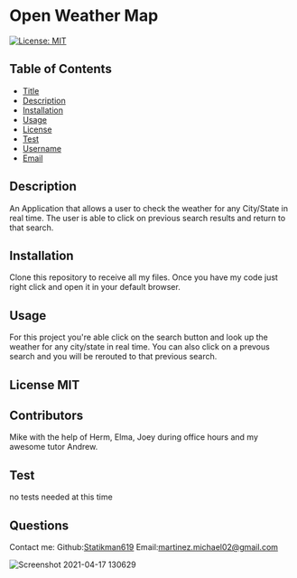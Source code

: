 # Open Weather Map

  [![License: MIT](https://img.shields.io/badge/License-MIT-yellow.svg)](https://opensource.org/licenses/MIT)
  ## Table of Contents
* [Title](#Title)
* [Description](#description)
* [Installation](#installation)
* [Usage](#usage)
* [License](#license)
* [Test](#test)
* [Username](#username)
* [Email](#license)

## Description
An Application that allows a user to check the weather for any City/State in real time. The user is able to click on previous search results and return to that search.
## Installation 
Clone this repository to receive all my files. Once you have my code just right click and open it in your default browser.
## Usage 
For this project you're able click on the search button and look up the weather for any city/state in real time. You can also click on a prevous search and you will be rerouted to that previous search.
## License MIT
## Contributors
Mike with the help of Herm, Elma, Joey during office hours and my awesome tutor Andrew.
## Test
no tests needed at this time
## Questions
Contact me:
Github:[Statikman619](https://github.com/Statikman619)
Email:[martinez.michael02@gmail.com](https://github.com/Statikman619)


![Screenshot 2021-04-17 130629](https://user-images.githubusercontent.com/73040685/115125627-4eb34800-9f7e-11eb-8ce6-efcfaa9e8cd1.png)
